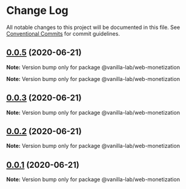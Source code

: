 # Change Log

All notable changes to this project will be documented in this file.
See [Conventional Commits](https://conventionalcommits.org) for commit guidelines.

## [0.0.5](https://github.com/vanilla-wm/vanilla-plugins/compare/v0.0.4...v0.0.5) (2020-06-21)

**Note:** Version bump only for package @vanilla-lab/web-monetization







**Note:** Version bump only for package @vanilla-lab/web-monetization





## [0.0.3](https://github.com/vanilla-wm/vanilla-plugins/compare/v0.0.4...v0.0.3) (2020-06-21)

**Note:** Version bump only for package @vanilla-lab/web-monetization





## [0.0.2](https://github.com/vanilla-wm/vanilla-plugins/compare/v0.0.4...v0.0.2) (2020-06-21)

**Note:** Version bump only for package @vanilla-lab/web-monetization





## [0.0.1](https://github.com/vanilla-wm/vanilla-plugins/compare/v0.0.4...v0.0.1) (2020-06-21)

**Note:** Version bump only for package @vanilla-lab/web-monetization

